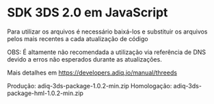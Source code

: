 # SDK 3DS 2.0 em JavaScript

Para utilizar os arquivos é necessário baixá-los e substituir os arquivos pelos mais recentes a cada atualização de código

OBS: É altamente não recomendada a utilização via referência de DNS devido a erros não esperados durante as atualizações.

Mais detalhes em https://developers.adiq.io/manual/threeds

Produção: adiq-3ds-package-1.0.2-min.zip
Homologação: adiq-3ds-package-hml-1.0.2-min.zip

